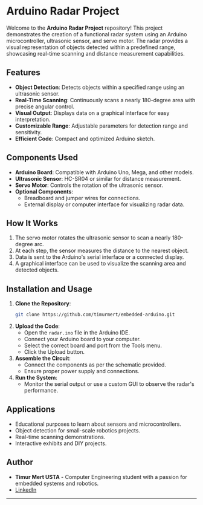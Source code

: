 # Arduino Radar Project

Welcome to the **Arduino Radar Project** repository! This project demonstrates the creation of a functional radar system using an Arduino microcontroller, ultrasonic sensor, and servo motor. The radar provides a visual representation of objects detected within a predefined range, showcasing real-time scanning and distance measurement capabilities.

## Features

- **Object Detection**: Detects objects within a specified range using an ultrasonic sensor.
- **Real-Time Scanning**: Continuously scans a nearly 180-degree area with precise angular control.
- **Visual Output**: Displays data on a graphical interface for easy interpretation.
- **Customizable Range**: Adjustable parameters for detection range and sensitivity.
- **Efficient Code**: Compact and optimized Arduino sketch.

## Components Used

- **Arduino Board**: Compatible with Arduino Uno, Mega, and other models.
- **Ultrasonic Sensor**: HC-SR04 or similar for distance measurement.
- **Servo Motor**: Controls the rotation of the ultrasonic sensor.
- **Optional Components**:
  - Breadboard and jumper wires for connections.
  - External display or computer interface for visualizing radar data.

## How It Works

1. The servo motor rotates the ultrasonic sensor to scan a nearly 180-degree arc.
2. At each step, the sensor measures the distance to the nearest object.
3. Data is sent to the Arduino's serial interface or a connected display.
4. A graphical interface can be used to visualize the scanning area and detected objects.

## Installation and Usage

1. **Clone the Repository**:
   ```bash
   git clone https://github.com/timurmert/embedded-arduino.git
   ```
2. **Upload the Code**:
   - Open the `radar.ino` file in the Arduino IDE.
   - Connect your Arduino board to your computer.
   - Select the correct board and port from the Tools menu.
   - Click the Upload button.
3. **Assemble the Circuit**:
   - Connect the components as per the schematic provided.
   - Ensure proper power supply and connections.
4. **Run the System**:
   - Monitor the serial output or use a custom GUI to observe the radar's performance.

## Applications

- Educational purposes to learn about sensors and microcontrollers.
- Object detection for small-scale robotics projects.
- Real-time scanning demonstrations.
- Interactive exhibits and DIY projects.

## Author

- **Timur Mert USTA** - Computer Engineering student with a passion for embedded systems and robotics.
- [LinkedIn](https://www.linkedin.com/in/timur-mert-usta)

---
